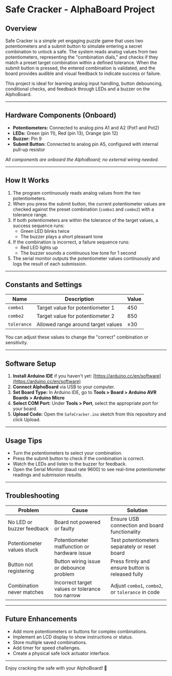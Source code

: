 # Safe Cracker - AlphaBoard Project

## Overview

Safe Cracker is a simple yet engaging puzzle game that uses two potentiometers and a submit button to simulate entering a secret combination to unlock a safe. The system reads analog values from two potentiometers, representing the "combination dials," and checks if they match a preset target combination within a defined tolerance. When the submit button is pressed, the entered combination is validated, and the board provides audible and visual feedback to indicate success or failure.

This project is ideal for learning analog input handling, button debouncing, conditional checks, and feedback through LEDs and a buzzer on the AlphoBoard.

---

## Hardware Components (Onboard)

- **Potentiometers:** Connected to analog pins A1 and A2 (Pot1 and Pot2)
- **LEDs:** Green (pin 11), Red (pin 13), Orange (pin 12)
- **Buzzer:** Pin 9
- **Submit Button:** Connected to analog pin A5, configured with internal pull-up resistor

_All components are onboard the AlphoBoard; no external wiring needed._

---

## How It Works

1. The program continuously reads analog values from the two potentiometers.
2. When you press the submit button, the current potentiometer values are checked against the preset combination (`combo1` and `combo2`) with a tolerance range.
3. If both potentiometers are within the tolerance of the target values, a success sequence runs:
   - Green LED blinks twice
   - The buzzer plays a short pleasant tone
4. If the combination is incorrect, a failure sequence runs:
   - Red LED lights up
   - The buzzer sounds a continuous low tone for 1 second
5. The serial monitor outputs the potentiometer values continuously and logs the result of each submission.

---

## Constants and Settings

| Name       | Description                          | Value     |
|------------|------------------------------------|-----------|
| `combo1`   | Target value for potentiometer 1   | 450       |
| `combo2`   | Target value for potentiometer 2   | 850       |
| `tolerance`| Allowed range around target values | ±30       |

You can adjust these values to change the "correct" combination or sensitivity.

---

## Software Setup

1. **Install Arduino IDE** if you haven't yet: [https://arduino.cc/en/software](https://arduino.cc/en/software)
2. **Connect AlphoBoard** via USB to your computer.
3. **Set Board Type:** In Arduino IDE, go to **Tools > Board > Arduino AVR Boards > Arduino Micro**
4. **Select COM Port:** Under **Tools > Port**, select the appropriate port for your board.
5. **Upload Code:** Open the `SafeCracker.ino` sketch from this repository and click Upload.

---

## Usage Tips

- Turn the potentiometers to select your combination.
- Press the submit button to check if the combination is correct.
- Watch the LEDs and listen to the buzzer for feedback.
- Open the Serial Monitor (baud rate 9600) to see real-time potentiometer readings and submission results.

---

## Troubleshooting

| Problem                  | Cause                         | Solution                         |
|--------------------------|-------------------------------|---------------------------------|
| No LED or buzzer feedback | Board not powered or faulty  | Ensure USB connection and board functionality |
| Potentiometer values stuck | Potentiometer malfunction or hardware issue | Test potentiometers separately or reset board |
| Button not registering   | Button wiring issue or debounce problem | Press firmly and ensure button is released fully |
| Combination never matches | Incorrect target values or tolerance too narrow | Adjust `combo1`, `combo2`, or `tolerance` in code |

---

## Future Enhancements

- Add more potentiometers or buttons for complex combinations.
- Implement an LCD display to show instructions or status.
- Store multiple saved combinations.
- Add timer for speed challenges.
- Create a physical safe lock actuator interface.

---

Enjoy cracking the safe with your AlphoBoard! 🔐
